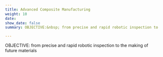 ```yaml
---
title: Advanced Composite Manufacturing
weight: 10
date: 
show_date: false
summary: OBJECTIVE:&nbsp; from precise and rapid robotic inspection to the making of future materials

---
```




<!--more-->

OBJECTIVE: from precise and rapid robotic inspection to the making of future materials


